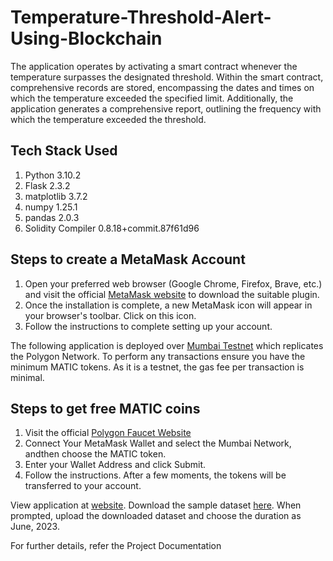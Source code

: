 # Temperature-Threshold-Alert-Using-Blockchain
The application operates by activating a smart contract whenever the temperature surpasses the designated threshold. Within the smart contract, comprehensive records are stored, encompassing the dates and times on which the temperature exceeded the specified limit. Additionally, the application generates a comprehensive report, outlining the frequency with which the temperature exceeded the threshold.

## Tech Stack Used
1. Python 3.10.2
2. Flask 2.3.2
3. matplotlib 3.7.2
4. numpy 1.25.1
5. pandas 2.0.3
6. Solidity Compiler 0.8.18+commit.87f61d96

## Steps to create a MetaMask Account
1. Open your preferred web browser (Google Chrome, Firefox, Brave, etc.) and visit the official [MetaMask website](https://metamask.io/download/) to download the suitable plugin.
2. Once the installation is complete, a new MetaMask icon will appear in your browser's toolbar. Click on this icon.
3. Follow the instructions to complete setting up your account.

The following application is deployed over [Mumbai Testnet](https://mumbai.polygonscan.com/) which replicates the Polygon Network. To perform any transactions ensure you have the minimum MATIC tokens. As it is a testnet, the gas fee per transaction is minimal.

## Steps to get free MATIC coins
1. Visit the official [Polygon Faucet Website](https://faucet.polygon.technology/)
2. Connect Your MetaMask Wallet and select the Mumbai Network, andthen choose the MATIC token.
3. Enter your Wallet Address and click Submit.
4. Follow the instructions. After a few moments, the tokens will be transferred to your account.

View application at [website](http://3.90.249.133/). Download the sample dataset [here](https://github.com/Dhruv16S/Temperature-Threshold-Alert-Using-Blockchain/blob/main/Data%20Cleaning/filtered_data_balta_sound.csv). When prompted, upload the downloaded dataset and choose the duration as June, 2023.

For further details, refer the Project Documentation
